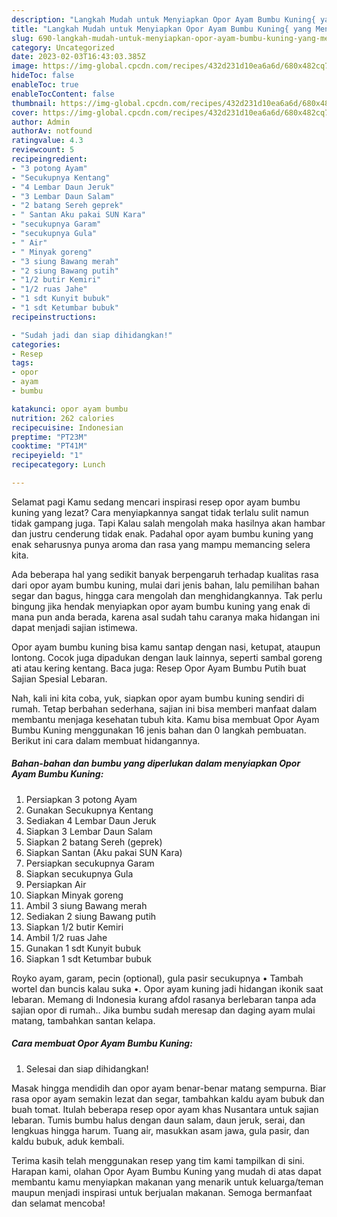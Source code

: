 ```yaml
---
description: "Langkah Mudah untuk Menyiapkan Opor Ayam Bumbu Kuning{ yang Menggugah Selera,  Menu Buat lebaran"
title: "Langkah Mudah untuk Menyiapkan Opor Ayam Bumbu Kuning{ yang Menggugah Selera,  Menu Buat lebaran"
slug: 690-langkah-mudah-untuk-menyiapkan-opor-ayam-bumbu-kuning-yang-menggugah-selera-menu-buat-lebaran
category: Uncategorized
date: 2023-02-03T16:43:03.385Z
image: https://img-global.cpcdn.com/recipes/432d231d10ea6a6d/680x482cq70/opor-ayam-bumbu-kuning-foto-resep-utama.jpg
hideToc: false
enableToc: true
enableTocContent: false
thumbnail: https://img-global.cpcdn.com/recipes/432d231d10ea6a6d/680x482cq70/opor-ayam-bumbu-kuning-foto-resep-utama.jpg
cover: https://img-global.cpcdn.com/recipes/432d231d10ea6a6d/680x482cq70/opor-ayam-bumbu-kuning-foto-resep-utama.jpg
author: Admin
authorAv: notfound
ratingvalue: 4.3
reviewcount: 5
recipeingredient:
- "3 potong Ayam"
- "Secukupnya Kentang"
- "4 Lembar Daun Jeruk"
- "3 Lembar Daun Salam"
- "2 batang Sereh geprek"
- " Santan Aku pakai SUN Kara"
- "secukupnya Garam"
- "secukupnya Gula"
- " Air"
- " Minyak goreng"
- "3 siung Bawang merah"
- "2 siung Bawang putih"
- "1/2 butir Kemiri"
- "1/2 ruas Jahe"
- "1 sdt Kunyit bubuk"
- "1 sdt Ketumbar bubuk"
recipeinstructions:

- "Sudah jadi dan siap dihidangkan!"
categories:
- Resep
tags:
- opor
- ayam
- bumbu

katakunci: opor ayam bumbu 
nutrition: 262 calories
recipecuisine: Indonesian
preptime: "PT23M"
cooktime: "PT41M"
recipeyield: "1"
recipecategory: Lunch

---
```



Selamat pagi Kamu sedang mencari inspirasi resep opor ayam bumbu kuning yang lezat? Cara menyiapkannya sangat tidak terlalu sulit namun tidak gampang juga. Tapi Kalau salah mengolah maka hasilnya akan hambar dan justru cenderung tidak enak. Padahal opor ayam bumbu kuning yang enak seharusnya punya aroma dan rasa yang mampu memancing selera kita.


Ada beberapa hal yang sedikit banyak berpengaruh terhadap kualitas rasa dari opor ayam bumbu kuning, mulai dari jenis bahan, lalu pemilihan bahan segar dan bagus, hingga cara mengolah dan menghidangkannya. Tak perlu bingung jika hendak menyiapkan opor ayam bumbu kuning yang enak di mana pun anda berada, karena asal sudah tahu caranya maka hidangan ini dapat menjadi sajian istimewa.

Opor ayam bumbu kuning bisa kamu santap dengan nasi, ketupat, ataupun lontong. Cocok juga dipadukan dengan lauk lainnya, seperti sambal goreng ati atau kering kentang. Baca juga: Resep Opor Ayam Bumbu Putih buat Sajian Spesial Lebaran.


Nah, kali ini kita coba, yuk, siapkan opor ayam bumbu kuning sendiri di rumah. Tetap berbahan sederhana, sajian ini bisa memberi manfaat dalam membantu menjaga kesehatan tubuh kita. Kamu bisa membuat Opor Ayam Bumbu Kuning menggunakan 16 jenis bahan dan 0 langkah pembuatan. Berikut ini cara dalam membuat hidangannya.

<!--inarticleads1-->

##### Bahan-bahan dan bumbu yang diperlukan dalam menyiapkan Opor Ayam Bumbu Kuning:

1. Persiapkan 3 potong Ayam
1. Gunakan Secukupnya Kentang
1. Sediakan 4 Lembar Daun Jeruk
1. Siapkan 3 Lembar Daun Salam
1. Siapkan 2 batang Sereh (geprek)
1. Siapkan  Santan (Aku pakai SUN Kara)
1. Persiapkan secukupnya Garam
1. Siapkan secukupnya Gula
1. Persiapkan  Air
1. Siapkan  Minyak goreng
1. Ambil 3 siung Bawang merah
1. Sediakan 2 siung Bawang putih
1. Siapkan 1/2 butir Kemiri
1. Ambil 1/2 ruas Jahe
1. Gunakan 1 sdt Kunyit bubuk
1. Siapkan 1 sdt Ketumbar bubuk


Royko ayam, garam, pecin (optional), gula pasir secukupnya • Tambah wortel dan buncis kalau suka •. Opor ayam kuning jadi hidangan ikonik saat lebaran. Memang di Indonesia kurang afdol rasanya berlebaran tanpa ada sajian opor di rumah.. Jika bumbu sudah meresap dan daging ayam mulai matang, tambahkan santan kelapa. 

<!--inarticleads2-->

##### Cara membuat Opor Ayam Bumbu Kuning:


1. Selesai dan siap dihidangkan!

Masak hingga mendidih dan opor ayam benar-benar matang sempurna. Biar rasa opor ayam semakin lezat dan segar, tambahkan kaldu ayam bubuk dan buah tomat. Itulah beberapa resep opor ayam khas Nusantara untuk sajian lebaran. Tumis bumbu halus dengan daun salam, daun jeruk, serai, dan lengkuas hingga harum. Tuang air, masukkan asam jawa, gula pasir, dan kaldu bubuk, aduk kembali. 

Terima kasih telah menggunakan resep yang tim kami tampilkan di sini. Harapan kami, olahan Opor Ayam Bumbu Kuning yang mudah di atas dapat membantu kamu menyiapkan makanan yang menarik untuk keluarga/teman maupun menjadi inspirasi untuk berjualan makanan. Semoga bermanfaat dan selamat mencoba!
